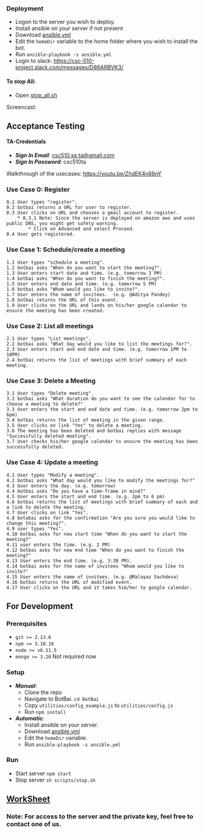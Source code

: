 ### Deployment
* Logon to the server you wish to deploy.
* Install ansible on your server if not present
* Download [ansible.yml](https://github.ncsu.edu/nsingh9/CSC510-Bot/blob/deployment/BotBai/ansible.yml)
* Edit the `homeDir` variable to the home folder where you wish to install the bot.
* Run `ansible-playbook -s ansible.yml`
* Login to slack: https://csc-510-project.slack.com/messages/D86ARBVK3/
#### To stop All:
* Open [stop_all.sh](https://github.ncsu.edu/nsingh9/CSC510-Bot/blob/deployment/BotBai/scripts/stop_all.sh)


Screencast: 
## Acceptance Testing
#### TA-Credentials
* ***Sign In Email***: csc510.se.ta@gmail.com
* ***Sign In Password***: csc510ta

Walkthrough of the usecases: https://youtu.be/ZhdEK4n88nY

### Use Case 0: Register
    0.1 User types "register".
    0.2 botbai returns a URL for user to register.
    0.3 User clicks on URL and chooses a gmail account to register.
    	* 0.3.1 Note: Since the server is deployed on amazon aws and uses public DNS, you might get safety warning. 
            * Click on Advanced and select Proceed.
    0.4 User gets registered.

### Use Case 1: Schedule/create a meeting
    1.1 User types "schedule a meeting".
    1.2 botbai asks "When do you want to start the meeting?".
    1.3 User enters start date and time. (e.g. tomorrow 3 PM)
    1.4 botbai asks "When do you want to finish the meeting?".
    1.5 User enters end date and time. (e.g. tomorrow 5 PM)
    1.6 botbai asks "Whom would you like to invite?".
    1.7 User enters the name of invitees.  (e.g. @Aditya Pandey)
    1.8 botbai returns the URL of this event.
    1.9 User clicks on the URL and lands on his/her google calendar to ensure the meeting has been created.

### Use Case 2: List all meetings
    2.1 User types "List meetings".
    2.2 botbai asks "What day would you like to list the meetings for?".
    2.3 User enters start and end date and time. (e.g. tomorrow 1PM to 10PM)
    2.4 botbai returns the list of meetings with brief summary of each meeting.


### Use Case 3: Delete a Meeting
    3.1 User types "Delete meeting".
    3.2 botbai asks "What duration do you want to see the calendar for to choose a meeting to delete?"
    3.3 User enters the start and end date and time. (e.g. tomorrow 2pm to 6pm)
    3.4 botbai returns the list of meeting in the given range.
    3.5 User clicks on link "Yes" to delete a meeting.
    3.6 The meeting has been deleted and botbai replies with message "Successfully deleted meeting".
    3.7 User checks his/her google calendar to ensure the meeting has been successfully deleted.

### Use Case 4: Update a meeting
    4.1 User types "Modify a meeting".
    4.2 botbai asks "What day would you like to modify the meetings for?"
    4.3 User enters the day. (e.g. tomorrow)
    4.4 botbai asks "Do you have a time-frame in mind?"
    4.5 User enters the start and end time. (e.g. 2pm to 6 pm)
    4.6 botbai returns the list of meetings with brief summary of each and a link to delete the meeting.
    4.7 User clicks on link "Yes".
    4.8 botabai asks for the confirmation "Are you sure you would like to change this meeting?".
    4.9 user types "Yes".
    4.10 botbai asks for new start time "When do you want to start the meeting?"
    4.11 user enters the time. (e.g. 2 PM)
    4.12 botbai asks for new end time "When do you want to finish the meeting?"
    4.13 User enters the end time. (e.g. 3:30 PM).
    4.14 botbai asks for the name of invitees "Whom would you like to invite?"
    4.15 User enters the name of invitees. (e.g. @Malayaz Sachdeva)
    4.16 botbai returns the URL of modified event.
    4.17 User clicks on the URL and it takes him/her to google calendar.


## For Development

### Prerequisites

* `git >= 2.13.6`
* `npm >= 3.10.10` 
* `node >= v6.11.5`
* `mongo >= 3.20` Not required now

### Setup
* ***Manual***:
	* Clone the repo
	* Navigate to BotBai. `cd BotBai`
	* Copy `utilities/config_example.js` to `utilities/config.js`
	* Run `npm install`
* ***Automatic***:
	* Install ansible on your server.
	* Download [ansible.yml](https://github.ncsu.edu/nsingh9/CSC510-Bot/blob/deployment/BotBai/ansible.yml)
	* Edit the `homeDir` variable.
	* Run `ansible-playbook -s ansible.yml`

### Run
* Start server
	`npm start`
* Stop server
	`sh scripts/stop.sh`
	
## [WorkSheet](https://github.ncsu.edu/nsingh9/CSC510-Bot/blob/deployment/WORKSHEET.md)

### Note: For access to the server and the private key, feel free to contact one of us.
